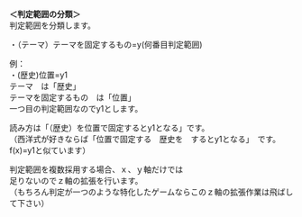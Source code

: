 <p><strong>＜判定範囲の分類＞</strong><br />
判定範囲を分類します。</p>

<p>・（テーマ）テーマを固定するもの=y(何番目判定範囲)</p>

<p>例：<br />
・(歴史)位置=y1<br />
テーマ　は「歴史」<br />
テーマを固定するもの　は「位置」<br />
一つ目の判定範囲なのでy1とします。</p>

<p>読み方は「（歴史）を位置で固定するとy1となる」です。<br />
（西洋式が好きならば「位置で固定する　歴史を　するとy1となる」　です。<br />
f(x)=y1と似ています）</p>

<p>判定範囲を複数採用する場合、ｘ、ｙ軸だけでは<br />
足りないのでｚ軸の拡張を行います。<br />
（もちろん判定が一つのような特化したゲームならこのｚ軸の拡張作業は飛ばして下さい）</p>
